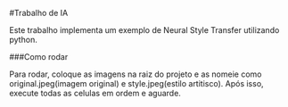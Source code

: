 #Trabalho de IA

Este trabalho implementa um exemplo de Neural Style Transfer utilizando python.

###Como rodar

Para rodar, coloque as imagens na raiz do projeto e as nomeie como original.jpeg(imagem original) e style.jpeg(estilo artitisco). Após isso, execute todas as celulas em ordem e aguarde.
